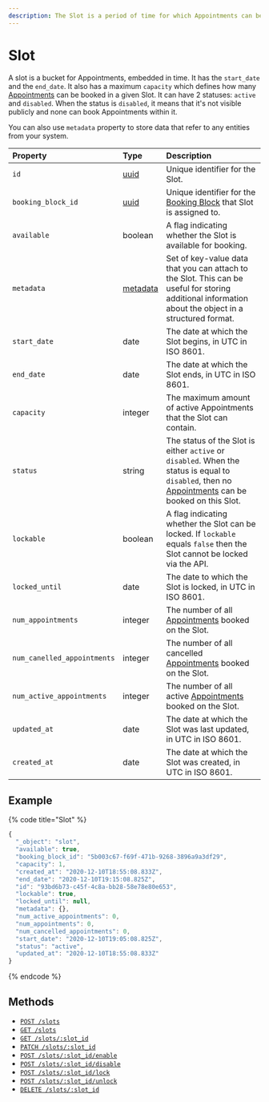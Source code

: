 ```yaml
---
description: The Slot is a period of time for which Appointments can be booked.
---
```


# Slot

A slot is a bucket for Appointments, embedded in time. It has the `start_date` and the `end_date`. It also has a maximum `capacity` which defines how many [Appointments](../appointment.md) can be booked in a given Slot. It can have 2 statuses: `active` and `disabled`. When the status is `disabled`, it means that it's not visible publicly and none can book Appointments within it.

You can also use `metadata` property to store data that refer to any entities from your system.

| Property | Type | Description |
| :--- | :--- | :--- |
| `id` | [uuid](https://en.wikipedia.org/wiki/Universally_unique_identifier) | Unique identifier for the Slot. |
| `booking_block_id` | [uuid](https://en.wikipedia.org/wiki/Universally_unique_identifier) | Unique identifier for the [Booking Block](../booking-block/) that Slot is assigned to. |
| `available` | boolean | A flag indicating whether the Slot is available for booking. |
| `metadata` | [metadata](../../metadata.md) | Set of key-value data that you can attach to the Slot. This can be useful for storing additional information about the object in a structured format. |
| `start_date` | date | The date at which the Slot begins, in UTC in ISO 8601. |
| `end_date` | date | The date at which the Slot ends, in UTC in ISO 8601. |
| `capacity` | integer | The maximum amount of active Appointments that the Slot can contain. |
| `status` | string | The status of the Slot is either `active` or `disabled`. When the status is equal to `disabled`, then no [Appointments](../appointment.md) can be booked on this Slot. |
| `lockable` | boolean | A flag indicating whether the Slot can be locked. If `lockable` equals `false` then the Slot cannot be locked via the API. |
| `locked_until` | date | The date to which the Slot is locked, in UTC in ISO 8601.  |
| `num_appointments` | integer | The number of all [Appointments](../appointment.md) booked on the Slot. |
| `num_canelled_appointments` | integer | The number of all cancelled [Appointments](../appointment.md) booked on the Slot. |
| `num_active_appointments` | integer | The number of all active [Appointments](../appointment.md) booked on the Slot. |
| `updated_at` | date | The date at which the Slot was last updated, in UTC in ISO 8601. |
| `created_at` | date | The date at which the Slot was created, in UTC in ISO 8601. |

## Example

{% code title="Slot" %}
```javascript
{
  "_object": "slot",
  "available": true,
  "booking_block_id": "5b003c67-f69f-471b-9268-3896a9a3df29",
  "capacity": 1,
  "created_at": "2020-12-10T18:55:08.833Z",
  "end_date": "2020-12-10T19:15:08.825Z",
  "id": "93bd6b73-c45f-4c8a-bb28-58e78e80e653",
  "lockable": true,
  "locked_until": null,
  "metadata": {},
  "num_active_appointments": 0,
  "num_appointments": 0,
  "num_cancelled_appointments": 0,
  "start_date": "2020-12-10T19:05:08.825Z",
  "status": "active",
  "updated_at": "2020-12-10T18:55:08.833Z"
}
```
{% endcode %}

## Methods

* [`POST /slots`](https://github.com/overbooked-io/docs/tree/07a441ac761c8929310bb6efab45bd764b93331b/api-reference/resources/slot/create-a-slot.md)
* [`GET /slots`](https://github.com/overbooked-io/docs/tree/07a441ac761c8929310bb6efab45bd764b93331b/api-reference/resources/slot/list-slots.md)
* [`GET /slots/:slot_id`](https://github.com/overbooked-io/docs/tree/07a441ac761c8929310bb6efab45bd764b93331b/api-reference/resources/slot/get-a-slot.md)
* [`PATCH /slots/:slot_id`](https://github.com/overbooked-io/docs/tree/07a441ac761c8929310bb6efab45bd764b93331b/api-reference/resources/slot/update-a-slot.md)
* [`POST /slots/:slot_id/enable`](https://github.com/overbooked-io/docs/tree/07a441ac761c8929310bb6efab45bd764b93331b/api-reference/resources/slot/enable-a-slot.md)
* [`POST /slots/:slot_id/disable`](https://github.com/overbooked-io/docs/tree/07a441ac761c8929310bb6efab45bd764b93331b/api-reference/resources/slot/disable-a-slot.md)
* [`POST /slots/:slot_id/lock`](https://github.com/overbooked-io/docs/tree/07a441ac761c8929310bb6efab45bd764b93331b/api-reference/resources/slot/lock-a-slot.md)
* [`POST /slots/:slot_id/unlock`](https://github.com/overbooked-io/docs/tree/07a441ac761c8929310bb6efab45bd764b93331b/api-reference/resources/slot/unlock-a-slot.md)
* [`DELETE /slots/:slot_id`](https://github.com/overbooked-io/docs/tree/07a441ac761c8929310bb6efab45bd764b93331b/api-reference/resources/slot/delete-a-slot.md)

